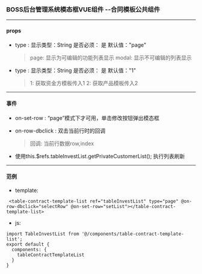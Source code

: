 ### BOSS后台管理系统模态框VUE组件 --合同模板公共组件
----------------------------------
#### props

- type : 显示类型：String  是否必须： 是  默认值："page"
  > page: 显示为可编辑的功能列表显示
  > modal: 显示不可编辑的列表显示

- type : 显示类型：String  是否必须： 是  默认值："1"
  > 1: 获取资金方模板传入1
  > 2: 获取产品模板传入2

----------------------------------
#### 事件

- on-set-row : “page”模式下才可用，单击修改按钮弹出模态框

- on-row-dbclick : 双击当前行时的回调
  > 回调: 当前行数据row,index

- 使用this.$refs.tableInvestList.getPrivateCustomerList(); 执行列表刷新

----------------------------------
#### 范例

- template:

```
 <table-contract-template-list ref="tableInvestList" type="page" @on-row-dbclick="selectRow" @on-set-row="setList"></table-contract-template-list>
```

- js:

```
import TableInvestList from '@/components/table-contract-template-list';
export default {
  components: {
    tableContractTemplateList
  }
}
```
